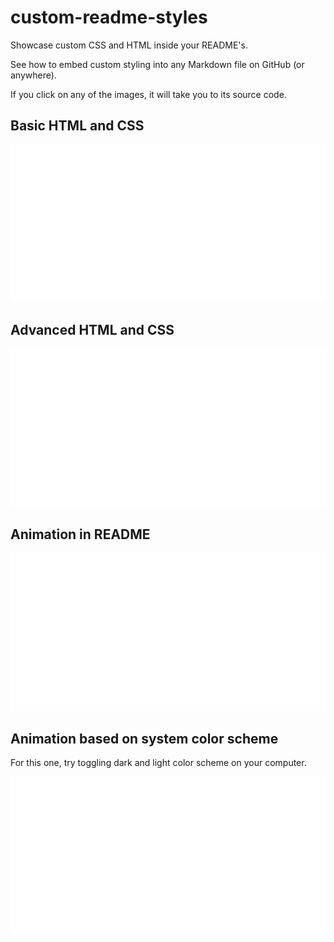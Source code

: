 # custom-readme-styles

Showcase custom CSS and HTML inside your README's.

See how to embed custom styling into any Markdown file on GitHub (or anywhere).

If you click on any of the images, it will take you to its source code.

## Basic HTML and CSS

[![Basic hello](hello-basic.svg)](https://github.com/nikolalsvk/custom-readme-styles/blame/main/hello-basic.svg)

## Advanced HTML and CSS

[![Complex hello](hello-complex.svg)](https://github.com/nikolalsvk/custom-readme-styles/blame/main/hello-complex.svg)

## Animation in README

[![Animated hello](hello-animated.svg)](https://github.com/nikolalsvk/custom-readme-styles/blame/main/hello-animated.svg)

## Animation based on system color scheme

For this one, try toggling dark and light color scheme on your computer.

[![Animated hello](hello-animated-color-scheme.svg)](https://github.com/nikolalsvk/custom-readme-styles/blame/main/hello-animated-color-scheme.svg)

